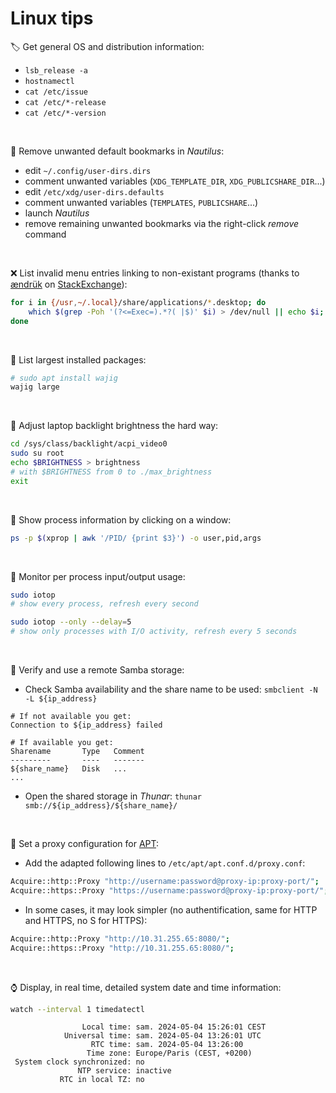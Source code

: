 # Linux tips

:label: Get general OS and distribution information:
- `lsb_release -a`
- `hostnamectl`
- `cat /etc/issue`
- `cat /etc/*-release`
- `cat /etc/*-version`

&nbsp;

:bookmark: Remove unwanted default bookmarks in _Nautilus_:
- edit `~/.config/user-dirs.dirs`
- comment unwanted variables (`XDG_TEMPLATE_DIR`, `XDG_PUBLICSHARE_DIR`...)
- edit `/etc/xdg/user-dirs.defaults`
- comment unwanted variables (`TEMPLATES`, `PUBLICSHARE`...)
- launch _Nautilus_
- remove remaining unwanted bookmarks via the right-click _remove_ command

&nbsp;

:x: List invalid menu entries linking to non-existant programs (thanks to [ændrük](https://askubuntu.com/users/1859/ændrük) on [StackExchange](https://askubuntu.com/questions/40884/how-can-i-remove-orphaned-start-menu-entries)): 
```bash
for i in {/usr,~/.local}/share/applications/*.desktop; do
    which $(grep -Poh '(?<=Exec=).*?( |$)' $i) > /dev/null || echo $i;
done
```

&nbsp;

:whale: List largest installed packages:
```bash
# sudo apt install wajig
wajig large
```
&nbsp;

:high_brightness: Adjust laptop backlight brightness the hard way:
```bash
cd /sys/class/backlight/acpi_video0
sudo su root
echo $BRIGHTNESS > brightness
# with $BRIGHTNESS from 0 to ./max_brightness
exit
```

&nbsp;

:lizard: Show process information by clicking on a window:
```bash
ps -p $(xprop | awk '/PID/ {print $3}') -o user,pid,args
```

&nbsp;

:minidisc: Monitor per process input/output usage:
```bash
sudo iotop
# show every process, refresh every second

sudo iotop --only --delay=5
# show only processes with I/O activity, refresh every 5 seconds
```

&nbsp;

:tropical_drink: Verify and use a remote Samba storage:
- Check Samba availability and the share name to be used: `smbclient -N -L ${ip_address}`
```
# If not available you get:
Connection to ${ip_address} failed
```
```
# If available you get:
Sharename       Type   Comment
---------       ----   -------
${share_name}   Disk   ...
...
```
- Open the shared storage in _Thunar_: `thunar smb://${ip_address}/${share_name}/`

&nbsp;

:ping_pong: Set a proxy configuration for [APT](https://en.wikipedia.org/wiki/APT_%28software%29):
- Add the adapted following lines to `/etc/apt/apt.conf.d/proxy.conf`:
```sh
Acquire::http::Proxy "http://username:password@proxy-ip:proxy-port/";
Acquire::https::Proxy "https://username:password@proxy-ip:proxy-port/";
```
- In some cases, it may look simpler (no authentification, same for HTTP and HTTPS, no S for HTTPS):
```sh
Acquire::http::Proxy "http://10.31.255.65:8080/";
Acquire::https::Proxy "http://10.31.255.65:8080/";
```

&nbsp;

:watch: Display, in real time, detailed system date and time information:
```sh
watch --interval 1 timedatectl
```
```
                Local time: sam. 2024-05-04 15:26:01 CEST
            Universal time: sam. 2024-05-04 13:26:01 UTC
                  RTC time: sam. 2024-05-04 13:26:00
                 Time zone: Europe/Paris (CEST, +0200)
 System clock synchronized: no
               NTP service: inactive
           RTC in local TZ: no
```
